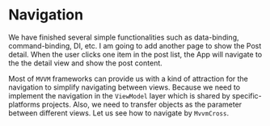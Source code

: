 # Navigation

We have finished several simple functionalities such as data-binding, command-binding, DI, etc. I am going to add another page to show the Post detail. When the user clicks one item in the post list, the App will navigate to the the detail view and show the post content.

Most of `MVVM` frameworks can provide us with a kind of attraction for the navigation to simplify navigating between views. Because we need to implement the navigation in the `ViewModel` layer which is shared by specific-platforms projects. Also, we need to transfer objects as the parameter between different views. Let us see how to navigate by `MvvmCross`.

